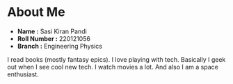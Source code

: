 # About Me

- **Name :** Sasi Kiran Pandi
- **Roll Number :** 220121056
- **Branch :** Engineering Physics

I read books (mostly fantasy epics). I love playing with tech. Basically I geek out when I see cool new tech. I watch movies a lot. And also I am a space enthusiast.
